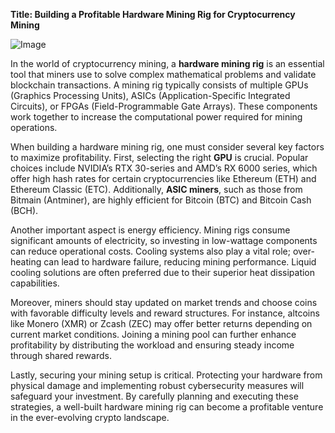 **Title: Building a Profitable Hardware Mining Rig for Cryptocurrency Mining**

![Image](https://github.com/user-attachments/assets/31692037-0104-4703-abd1-696b6a7dd41b)

In the world of cryptocurrency mining, a **hardware mining rig** is an essential tool that miners use to solve complex mathematical problems and validate blockchain transactions. A mining rig typically consists of multiple GPUs (Graphics Processing Units), ASICs (Application-Specific Integrated Circuits), or FPGAs (Field-Programmable Gate Arrays). These components work together to increase the computational power required for mining operations.

When building a hardware mining rig, one must consider several key factors to maximize profitability. First, selecting the right **GPU** is crucial. Popular choices include NVIDIA’s RTX 30-series and AMD’s RX 6000 series, which offer high hash rates for certain cryptocurrencies like Ethereum (ETH) and Ethereum Classic (ETC). Additionally, **ASIC miners**, such as those from Bitmain (Antminer), are highly efficient for Bitcoin (BTC) and Bitcoin Cash (BCH).

Another important aspect is energy efficiency. Mining rigs consume significant amounts of electricity, so investing in low-wattage components can reduce operational costs. Cooling systems also play a vital role; over-heating can lead to hardware failure, reducing mining performance. Liquid cooling solutions are often preferred due to their superior heat dissipation capabilities.

Moreover, miners should stay updated on market trends and choose coins with favorable difficulty levels and reward structures. For instance, altcoins like Monero (XMR) or Zcash (ZEC) may offer better returns depending on current market conditions. Joining a mining pool can further enhance profitability by distributing the workload and ensuring steady income through shared rewards.

Lastly, securing your mining setup is critical. Protecting your hardware from physical damage and implementing robust cybersecurity measures will safeguard your investment. By carefully planning and executing these strategies, a well-built hardware mining rig can become a profitable venture in the ever-evolving crypto landscape.